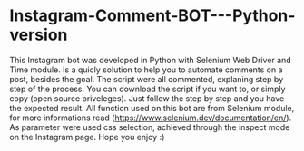 # Instagram-Comment-BOT---Python-version
This Instagram bot was developed in Python with Selenium Web Driver and Time module. 
Is a quicly solution to help you to automate comments on a post, besides the goal. The script were all commented, explaning step by step of the process.
You can download the script if you want  to, or simply copy (open source priveleges). Just follow the step by step and you have the expected result.
All function used on this bot are from Selenium module, for more informations read (https://www.selenium.dev/documentation/en/).
As parameter were used css selection, achieved through the inspect mode on the Instagram page.
Hope you enjoy :)
